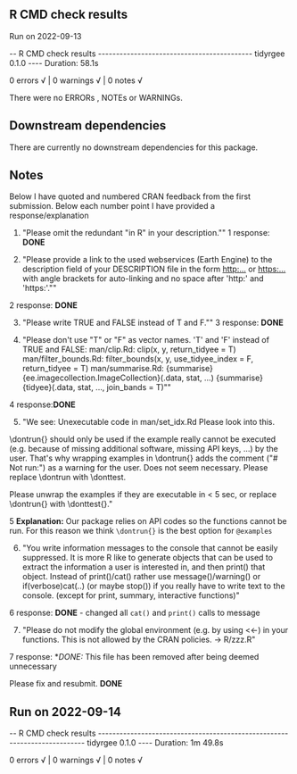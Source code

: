 ## R CMD check results  

Run on 2022-09-13

-- R CMD check results ------------------------------------------- tidyrgee 0.1.0 ----
Duration: 58.1s

0 errors √ | 0 warnings √ | 0 notes √


There were no ERRORs , NOTEs or WARNINGs. 

## Downstream dependencies  

There are currently no downstream dependencies for this package.  

## Notes
Below I have quoted and numbered CRAN feedback from the first submission. Below each number point I have provided a response/explanation

1. "Please omit the redundant "in R" in your description."" 
1 response: **DONE**

2. "Please provide a link to the used webservices (Earth Engine) to the
description field
of your DESCRIPTION file in the form
<http:...> or <https:...>
with angle brackets for auto-linking and no space after 'http:' and
'https:'."" 

2 response: **DONE**

3. "Please write TRUE and FALSE instead of T and F.""
3 response: **DONE**

4. "Please don't use "T" or "F" as vector names.
'T' and 'F' instead of TRUE and FALSE:
   man/clip.Rd:
     clip(x, y, return_tidyee = T)
   man/filter_bounds.Rd:
     filter_bounds(x, y, use_tidyee_index = F, return_tidyee = T)
   man/summarise.Rd:
     {summarise}{ee.imagecollection.ImageCollection}(.data, stat, ...)
     {summarise}{tidyee}(.data, stat, ..., join_bands = T)""

4 response:**DONE**

5. "We see:      Unexecutable code in man/set_idx.Rd
Please look into this.

\dontrun{} should only be used if the example really cannot be executed
(e.g. because of missing additional software, missing API keys, ...) by
the user. That's why wrapping examples in \dontrun{} adds the comment
("# Not run:") as a warning for the user.
Does not seem necessary.
Please replace \dontrun with \donttest.

Please unwrap the examples if they are executable in < 5 sec, or replace
\dontrun{} with \donttest{}."

5 **Explanation:** Our package relies on API codes so the functions cannot be run. 
For this reason we think `\dontrun{}` is the best option for `@examples`

6. "You write information messages to the console that cannot be easily
suppressed.
It is more R like to generate objects that can be used to extract the
information a user is interested in, and then print() that object.
Instead of print()/cat() rather use message()/warning() or
if(verbose)cat(..) (or maybe stop()) if you really have to write text to
the console.
(except for print, summary, interactive functions)"

6 response: **DONE** - changed all `cat()` and `print()` calls to message

7. "Please do not modify the global environment (e.g. by using <<-) in your
functions. This is not allowed by the CRAN policies. -> R/zzz.R"

7 response: **DONE:* This file has been removed after being deemed unnecessary

Please fix and resubmit.
**DONE**

## Run on 2022-09-14
-- R CMD check results -------------------------------------------------------------------------- tidyrgee 0.1.0 ----
Duration: 1m 49.8s

0 errors √ | 0 warnings √ | 0 notes √


